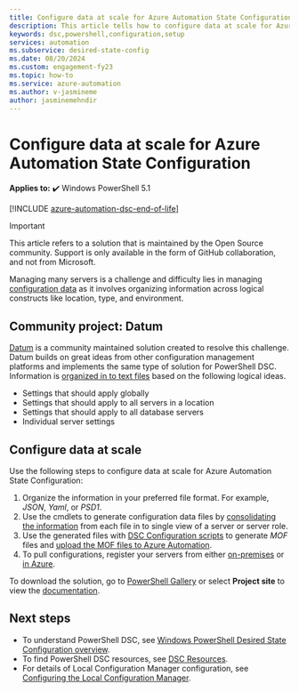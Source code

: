 ```yaml
---
title: Configure data at scale for Azure Automation State Configuration
description: This article tells how to configure data at scale for Azure Automation State Configuration.
keywords: dsc,powershell,configuration,setup
services: automation
ms.subservice: desired-state-config
ms.date: 08/20/2024
ms.custom: engagement-fy23
ms.topic: how-to
ms.service: azure-automation
ms.author: v-jasmineme
author: jasminemehndir
---
```


# Configure data at scale for Azure Automation State Configuration

**Applies to:** :heavy_check_mark: Windows PowerShell 5.1

[!INCLUDE [azure-automation-dsc-end-of-life](~/includes/dsc-automation/azure-automation-dsc-end-of-life.md)]

> [!IMPORTANT]
> This article refers to a solution that is maintained by the Open Source community. Support is only
> available in the form of GitHub collaboration, and not from Microsoft.

Managing many servers is a challenge and difficulty lies in managing [configuration data][04] as it
involves organizing information across logical constructs like location, type, and environment.

## Community project: Datum

[Datum][09] is a community maintained solution created to resolve this challenge. Datum builds on
great ideas from other configuration management platforms and implements the same type of solution
for PowerShell DSC. Information is [organized in to text files][11] based on the following logical
ideas.

- Settings that should apply globally
- Settings that should apply to all servers in a location
- Settings that should apply to all database servers
- Individual server settings


## Configure data at scale

Use the following steps to configure data at scale for Azure Automation State Configuration:

1. Organize the information in your preferred file format. For example, *JSON*, *Yaml*, or *PSD1*.
1. Use the cmdlets to generate configuration data files by [consolidating the information][12] from
   each file in to single view of a server or server role.
1. Use the generated files with [DSC Configuration scripts][05] to generate *MOF* files and
   [upload the MOF files to Azure Automation][03].
1. To pull configurations, register your servers from either [on-premises][02] or [in Azure][01].

To download the solution, go to [PowerShell Gallery][13] or select **Project site** to view the
[documentation][10].


## Next steps

- To understand PowerShell DSC, see [Windows PowerShell Desired State Configuration overview][07].
- To find PowerShell DSC resources, see [DSC Resources][08].
- For details of Local Configuration Manager configuration, see
  [Configuring the Local Configuration Manager][06].

<!-- link references -->
[01]: ./automation-dsc-onboarding.md#enable-azure-vms
[02]: ./automation-dsc-onboarding.md#enable-physicalvirtual-linux-machines
[03]: ./tutorial-configure-servers-desired-state.md#create-and-upload-a-configuration-to-azure-automation
[04]: /powershell/dsc/configurations/configdata
[05]: /powershell/dsc/configurations/write-compile-apply-configuration
[06]: /powershell/dsc/managing-nodes/metaconfig
[07]: /powershell/dsc/overview
[08]: /powershell/dsc/resources/resources
[09]: https://github.com/gaelcolas/Datum
[10]: https://github.com/gaelcolas/Datum#2-getting-started--concepts
[11]: https://github.com/gaelcolas/Datum#3-intended-usage
[12]: https://github.com/gaelcolas/Datum#datum-tree
[13]: https://www.powershellgallery.com/packages/datum/

